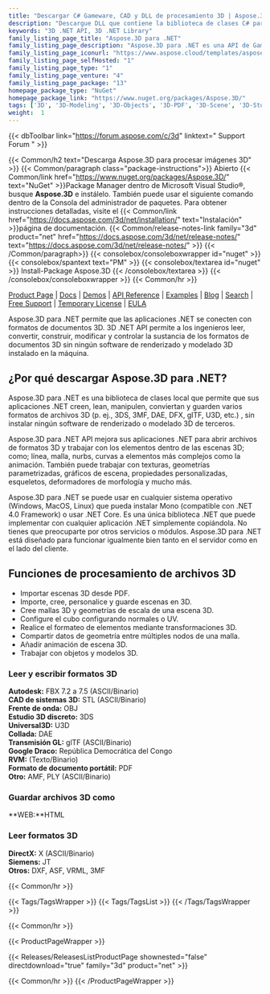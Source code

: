 ```yaml
---
title: "Descargar C# Gameware, CAD y DLL de procesamiento 3D | Aspose.3D"
description: "Descargue DLL que contiene la biblioteca de clases C# para trabajar con archivos 3D (3DS, 3MF, DAE, DFX, USD, MA, gITF, U3D), mallas, geometrías, escenas y animaciones a través de la API local de .NET."
keywords: "3D .NET API, 3D .NET Library"
family_listing_page_title: "Aspose.3D para .NET"
family_listing_page_description: "Aspose.3D para .NET es una API de Gameware y diseño asistido por computadora (CAD) rica en funciones que permite que las aplicaciones Mono y .NET, incluidos ASP.NET, Windows Forms y Web Services, se conecten automáticamente con los formatos de documentos 3D predominantes sin ningún tipo de 3D. software de modelado y renderizado instalado en el servidor. Es compatible con Discreet3DS, WavefrontOBJ, Maya (ASCII), FBX (ASCII, Binary), STL (ASCII, Binary), USDC, USDZ, PDMS RVM, Universal3D, Collada, glTF, GLB, PLY, HTML5, A3DW, DirectX y Google Draco formatos de archivo, lo que permite a los desarrolladores crear, leer, convertir, modificar y controlar fácilmente la esencia de estos formatos de documentos 3D utilizando la API Aspose.3D."
family_listing_page_iconurl: "https://www.aspose.cloud/templates/aspose/App_Themes/V3/images/3d/272x272/aspose_3d-for-net-min.png"
family_listing_page_selfHosted: "1"
family_listing_page_type: "1"
family_listing_page_venture: "4"
family_listing_page_package: "13"
homepage_package_type: "NuGet"
homepage_package_link: "https://www.nuget.org/packages/Aspose.3D/"
tags: ['3D', '3D-Modeling', '3D-Objects', '3D-PDF', '3D-Scene', '3D-Studio-Max', '3D-Viewports', '3DS', '3D-to-GLTF2.0', '3D-to-HTML', '3D-to-PDF', '3MF', 'AMF', 'Animation', 'ASE', 'Aspose.3D', 'Aspose.Total', 'AutoCAD', 'Autodesk', 'Collada', 'Conholdate', 'Conholdate.Total', 'Cylinder', 'DAE', 'Darco', 'DirectX', 'DRC', 'DXF', 'FBX', 'Geometry', 'gITF', 'HTML', 'JT', 'Linear-Extrusion', 'Mesh', 'Morph', 'NURBS', 'OBJ', 'PDF', 'PLY', 'PointCloud', 'Polygons', 'Redenring', 'RVM', 'Skeleton', 'STL', 'U3D', 'VRML', 'Wavefront', 'X', 'Maya']
weight:  1
---
```


{{< dbToolbar link="https://forum.aspose.com/c/3d" linktext=" Support Forum " >}}

{{< Common/h2 text="Descarga Aspose.3D para procesar imágenes 3D"  >}}
{{< Common/paragraph class="package-instructions">}}
Abierto
{{< Common/link href="https://www.nuget.org/packages/Aspose.3D/" text="NuGet"  >}}Package Manager dentro de Microsoft Visual Studio®, busque <b>Aspose.3D</b> e instálelo. También puede usar el siguiente comando dentro de la Consola del administrador de paquetes. Para obtener instrucciones detalladas, visite el
{{< Common/link href="https://docs.aspose.com/3d/net/installation/" text="Instalación"  >}}página de documentación.
{{< Common/release-notes-link family="3d" product="net" href="https://docs.aspose.com/3d/net/release-notes/" text="https://docs.aspose.com/3d/net/release-notes/"  >}}
{{< /Common/paragraph>}}
{{< consolebox/consoleboxwrapper id="nuget" >}}
       {{< consolebox/spantext text="PM" >}}
       {{< consolebox/textarea id="nuget" >}} Install-Package Aspose.3D {{< /consolebox/textarea >}}
{{< /consolebox/consoleboxwrapper >}}
{{< Common/hr >}}

[Product Page](https://products.aspose.com/pdf/cpp/) | [Docs](https://docs.aspose.com/pdf/cpp/) | [Demos](https://products.aspose.app/pdf/family) | [API Reference](https://reference.aspose.com/pdf/cpp) | [Examples](https://github.com/aspose-pdf/Aspose.Pdf-for-C) | [Blog](https://blog.aspose.com/category/pdf/) | [Search](https://search.aspose.com/) | [Free Support](https://forum.aspose.com/c/pdf) | [Temporary License](https://purchase.aspose.com/temporary-license) | [EULA](https://about.aspose.com/legal/eula/)

Aspose.3D para .NET permite que las aplicaciones .NET se conecten con formatos de documentos 3D. 3D .NET API permite a los ingenieros leer, convertir, construir, modificar y controlar la sustancia de los formatos de documentos 3D sin ningún software de renderizado y modelado 3D instalado en la máquina.

## ¿Por qué descargar Aspose.3D para .NET?

Aspose.3D para .NET es una biblioteca de clases local que permite que sus aplicaciones .NET creen, lean, manipulen, conviertan y guarden varios formatos de archivos 3D (p. ej., 3DS, 3MF, DAE, DFX, gITF, U3D, etc.) , sin instalar ningún software de renderizado o modelado 3D de terceros.

Aspose.3D para .NET API mejora sus aplicaciones .NET para abrir archivos de formatos 3D y trabajar con los elementos dentro de las escenas 3D; como; línea, malla, nurbs, curvas a elementos más complejos como la animación. También puede trabajar con texturas, geometrías parametrizadas, gráficos de escena, propiedades personalizadas, esqueletos, deformadores de morfología y mucho más.

Aspose.3D para .NET se puede usar en cualquier sistema operativo (Windows, MacOS, Linux) que pueda instalar Mono (compatible con .NET 4.0 Framework) o usar .NET Core. Es una única biblioteca .NET que puede implementar con cualquier aplicación .NET simplemente copiándola. No tienes que preocuparte por otros servicios o módulos. Aspose.3D para .NET está diseñado para funcionar igualmente bien tanto en el servidor como en el lado del cliente.

## Funciones de procesamiento de archivos 3D

- Importar escenas 3D desde PDF.
- Importe, cree, personalice y guarde escenas en 3D.
- Cree mallas 3D y geometrías de escala de una escena 3D.
- Configure el cubo configurando normales o UV.
- Realice el formateo de elementos mediante transformaciones 3D.
- Compartir datos de geometría entre múltiples nodos de una malla.
- Añadir animación de escena 3D.
- Trabajar con objetos y modelos 3D.

### Leer y escribir formatos 3D

**Autodesk:** FBX 7.2 a 7.5 (ASCII/Binario)\
**CAD de sistemas 3D:** STL (ASCII/Binario)\
**Frente de onda:** OBJ\
**Estudio 3D discreto:** 3DS\
**Universal3D:** U3D\
**Collada:** DAE\
**Transmisión GL:** glTF (ASCII/Binario)\
**Google Draco:** República Democrática del Congo\
**RVM:** (Texto/Binario)\
**Formato de documento portátil:** PDF\
**Otro:** AMF, PLY (ASCII/Binario)

### Guardar archivos 3D como

**WEB:**HTML

### Leer formatos 3D

**DirectX:** X (ASCII/Binario)\
**Siemens:** JT\
**Otros:** DXF, ASF, VRML, 3MF

{{< Common/hr >}}

{{< Tags/TagsWrapper >}}
 {{< Tags/TagsList >}}
{{< /Tags/TagsWrapper >}}

{{< Common/hr >}}

{{< ProductPageWrapper >}}
<!-- ReleasesListProductPage-->
   {{< Releases/ReleasesListProductPage shownested="false"  directdownload="true" family="3d" product="net" >}}
<!-- /ReleasesListProductPage-->
{{< Common/hr >}}
{{< /ProductPageWrapper >}}

